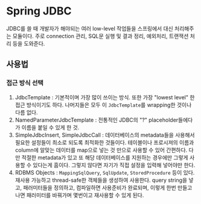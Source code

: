 # Spring JDBC

JDBC를 쓸 때 개발자가 해야되는 여러 low-level 작업들을 스프링에서 대신 처리해주는 모듈이다. 주로 connection 관리, SQL문 실행 및 결과 정리, 예외처리, 트랜잭션 처리 등을 도와준다.

## 사용법

### 접근 방식 선택

1. JdbcTemplate : 기본적이며 가장 많이 쓰이는 방식. 또한 가장 "lowest level" 한 접근 방식이기도 하다. 나머지들은 모두 이 `JdbcTemplate`를 wrapping한 것이나 다름 없다.
1. NamedParameterJdbcTemplate : 전통적인 JDBC의 "?" placeholder들에다가 이름을 붙일 수 있게 한 것.
1. SimpleJdbcInsert, SimpleJdbcCall : 데이터베이스의 metadata들을 사용해서 필요한 설정들이 최소로 되도록 최적화한 것들이다. 테이블이나 프로시져의 이름과 column에 알맞는 데이터를 map으로 넣는 것 만으로 사용할 수 있어 간편하다. 다만 적절한 metadata가 있고 또 해당 데이터베이스를 지원하는 경우에만 그렇게 사용할 수 있다는게 흠이다. 그렇지 않다면 자기가 직접 설정을 입력해 넣어야만 한다.
1. RDBMS Objects : `MappingSqlQuery`, `SqlUpdate`, `StoredProcedure` 등이 있다. 재사용 가능하고 thread-safe한 객체들을 생성하여 사용한다. query string을 넣고, 패러미터들을 정의하고, 컴파일하면 사용준비가 완료되며, 이렇게 한번 만들고 나면 패러미터를 바꿔가며 몇번이고 재사용할 수 있게 된다.

